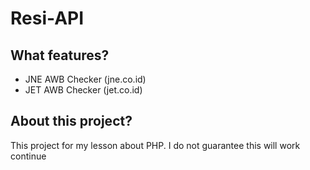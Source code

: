 # Resi-API

What features?
-------------
* JNE AWB Checker (jne.co.id)
* JET AWB Checker (jet.co.id)

About this project?
-------------
This project for my lesson about PHP. I do not guarantee this will work continue